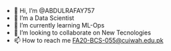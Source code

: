 - 👋 Hi, I’m @ABDULRAFAY757
- 👀 I’m a Data Scientist
- 🌱 I’m currently learning ML-Ops
- 💞️ I’m looking to collaborate on New Tecnologies
- 📫 How to reach me FA20-BCS-055@cuiwah.edu.pk

<!---
ABDULRAFAY757/ABDULRAFAY757 is a ✨ special ✨ repository because its `README.md` (this file) appears on your GitHub profile.
You can click the Preview link to take a look at your changes.
--->
